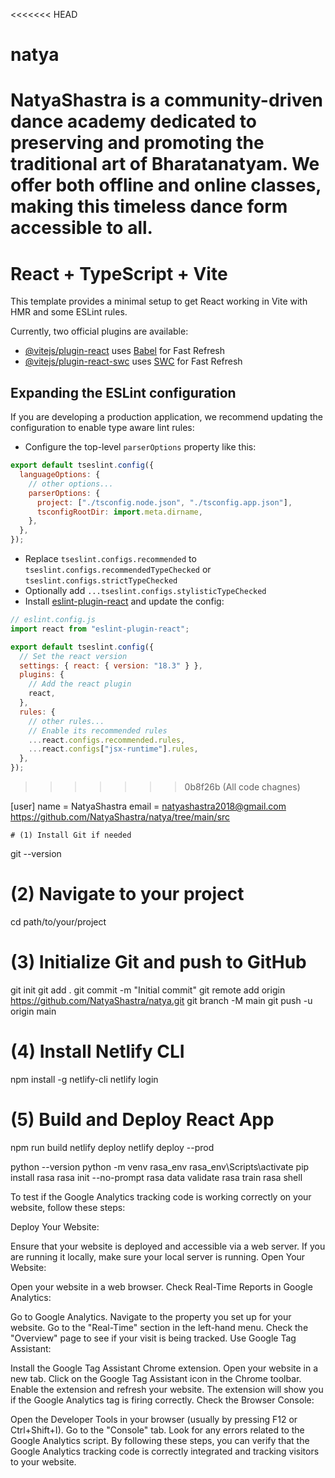 <<<<<<< HEAD
# natya
NatyaShastra is a community-driven dance academy dedicated to preserving and promoting the traditional art of Bharatanatyam. We offer both offline and online classes, making this timeless dance form accessible to all.
=======
# React + TypeScript + Vite

This template provides a minimal setup to get React working in Vite with HMR and some ESLint rules.

Currently, two official plugins are available:

- [@vitejs/plugin-react](https://github.com/vitejs/vite-plugin-react/blob/main/packages/plugin-react/README.md) uses [Babel](https://babeljs.io/) for Fast Refresh
- [@vitejs/plugin-react-swc](https://github.com/vitejs/vite-plugin-react-swc) uses [SWC](https://swc.rs/) for Fast Refresh

## Expanding the ESLint configuration

If you are developing a production application, we recommend updating the configuration to enable type aware lint rules:

- Configure the top-level `parserOptions` property like this:

```js
export default tseslint.config({
  languageOptions: {
    // other options...
    parserOptions: {
      project: ["./tsconfig.node.json", "./tsconfig.app.json"],
      tsconfigRootDir: import.meta.dirname,
    },
  },
});
```

- Replace `tseslint.configs.recommended` to `tseslint.configs.recommendedTypeChecked` or `tseslint.configs.strictTypeChecked`
- Optionally add `...tseslint.configs.stylisticTypeChecked`
- Install [eslint-plugin-react](https://github.com/jsx-eslint/eslint-plugin-react) and update the config:

```js
// eslint.config.js
import react from "eslint-plugin-react";

export default tseslint.config({
  // Set the react version
  settings: { react: { version: "18.3" } },
  plugins: {
    // Add the react plugin
    react,
  },
  rules: {
    // other rules...
    // Enable its recommended rules
    ...react.configs.recommended.rules,
    ...react.configs["jsx-runtime"].rules,
  },
});
```
>>>>>>> 0b8f26b (All code chagnes)


[user]
    name = NatyaShastra
    email = natyashastra2018@gmail.com
    https://github.com/NatyaShastra/natya/tree/main/src

    # (1) Install Git if needed
git --version

# (2) Navigate to your project
cd path/to/your/project

# (3) Initialize Git and push to GitHub
git init
git add .
git commit -m "Initial commit"
git remote add origin https://github.com/NatyaShastra/natya.git
git branch -M main
git push -u origin main

# (4) Install Netlify CLI
npm install -g netlify-cli
netlify login

# (5) Build and Deploy React App
npm run build
netlify deploy
netlify deploy --prod


python --version
python -m venv rasa_env
rasa_env\Scripts\activate
pip install rasa
rasa init --no-prompt
rasa data validate
rasa train
rasa shell

To test if the Google Analytics tracking code is working correctly on your website, follow these steps:

Deploy Your Website:

Ensure that your website is deployed and accessible via a web server. If you are running it locally, make sure your local server is running.
Open Your Website:

Open your website in a web browser.
Check Real-Time Reports in Google Analytics:

Go to Google Analytics.
Navigate to the property you set up for your website.
Go to the "Real-Time" section in the left-hand menu.
Check the "Overview" page to see if your visit is being tracked.
Use Google Tag Assistant:

Install the Google Tag Assistant Chrome extension.
Open your website in a new tab.
Click on the Google Tag Assistant icon in the Chrome toolbar.
Enable the extension and refresh your website.
The extension will show you if the Google Analytics tag is firing correctly.
Check the Browser Console:

Open the Developer Tools in your browser (usually by pressing F12 or Ctrl+Shift+I).
Go to the "Console" tab.
Look for any errors related to the Google Analytics script.
By following these steps, you can verify that the Google Analytics tracking code is correctly integrated and tracking visitors to your website.